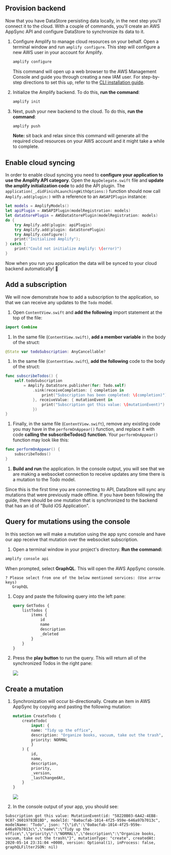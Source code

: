 ## Provision backend

Now that you have DataStore persisting data locally, in the next step you'll connect it to the cloud. With a couple of commands, you'll create an AWS AppSync API and configure DataStore to synchronize its data to it.

1. Configure Amplify to manage cloud resources on your behalf. Open a terminal window and run `amplify configure`. This step will configure a new AWS user in your account for Amplify.

    ```bash
    amplify configure
    ```

   This command will open up a web browser to the AWS Management Console and guide you through creating a new IAM user. For step-by-step directions to set this up, refer to the [CLI installation guide](~/cli/start/install.md).

1. Initialize the Amplify backend. To do this, **run the command**:

    ```bash
    amplify init
    ```

1. Next, push your new backend to the cloud. To do this, **run the command**:

    ```bash
    amplify push
    ```

    <amplify-callout>
    
    **Note:** sit back and relax since this command will generate all the required cloud resources on your AWS account and it might take a while to complete.
    
    </amplify-callout>

## Enable cloud syncing

In order to enable cloud syncing you need to **configure your application to use the Amplify API category**. Open the `AppDelegate.swift` file and **update the amplify initialization code** to add the API plugin. The `application(_,didFinishLaunchingWithOptions:)` function should now call `Amplify.add(plugin:)` with a reference to an `AWSAPIPlugin` instance:
  
```swift
let models = AmplifyModels()
let apiPlugin = AWSAPIPlugin(modelRegistration: models)
let dataStorePlugin = AWSDataStorePlugin(modelRegistration: models)
do {
    try Amplify.add(plugin: apiPlugin)
    try Amplify.add(plugin: dataStorePlugin)
    try Amplify.configure()
    print("Initialized Amplify");
} catch {
    print("Could not initialize Amplify: \(error)")
}
```

Now when you run you application the data will be synced to your cloud backend automatically! 🎉

## Add a subscription

We will now demonstrate how to add a subscription to the application, so that we can receive any updates to the `Todo` model.

1. Open `ContentView.swift` and **add the following** import statement at the top of the file:
  ```swift
  import Combine
  ```

1. In the same file (`ContentView.swift)`, **add a member variable** in the body of the struct:
  ```swift
  @State var todoSubscription: AnyCancellable?
  ```

1. In the same file (`ContentView.swift`), **add the following** code to the body of the struct:
  ```swift
  func subscribeTodos() {
      self.todoSubscription
          = Amplify.DataStore.publisher(for: Todo.self)
              .sink(receiveCompletion: { completion in
                  print("Subscription has been completed: \(completion)")
              }, receiveValue: { mutationEvent in
                  print("Subscription got this value: \(mutationEvent)")
              })
  }
  ```

1. Finally, in the same file (`ContentView.swift`), remove any existing code you may have in the `performOnAppear()` function, and replace it with code **calling the subscribeTodos() function**. Your `performOnAppear()` function may look like this:
  ```swift
  func performOnAppear() {
      subscribeTodos()
  }
  ```

1. **Build and run** the application. In the console output, you will see that we are making a websocket connection to receive updates any time there is a mutation to the Todo model.

Since this is the first time you are connecting to API, DataStore will sync any mutations that were previously made offline. If you have been following the guide, there should be one mutation that is synchronized to the backend that has an id of "Build iOS Application".

## Query for mutations using the console

In this section we will make a mutation using the app sync console and have our app receive that mutation over the websocket subscription.

1. Open a terminal window in your project's directory. **Run the command:**
  ```bash
  amplify console api
  ```
  
  When prompted, select **GraphQL**. This will open the AWS AppSync console.
   ```Console
   ? Please select from one of the below mentioned services: (Use arrow keys)
      GraphQL 
   ```

1. Copy and paste the following query into the left pane:

    ```graphql
    query GetTodos {
        listTodos {
            items {
                id
                name
                description
                _deleted
            }
        }
    }
    ```

1. Press the **play button** to run the query. This will return all of the synchronized Todos in the right pane:

    ![](~/images/lib/getting-started/ios/set-up-ios-appsync-query.png)

## Create a mutation

1. Synchronization will occur bi-directionally. Create an item in AWS AppSync by copying and pasting the following mutation:

    ```graphql
    mutation CreateTodo {
        createTodo(
            input: {
            name: "Tidy up the office",
            description: "Organize books, vacuum, take out the trash",
            priority: NORMAL
            }
        ) {
            id,
            name,
            description,
            priority,
            _version,
            _lastChangedAt,
        }
    }
    ```

    ![](~/images/lib/getting-started/ios/set-up-ios-appsync-create.png)

1. In the console output of your app, you should see:

  ```console
  Subscription got this value: MutationEvent(id: "58220B03-6A42-4EB8-9C07-36019783B1BD", modelId: "0a0acfab-1014-4f25-959e-646a97b7013c", modelName: "Todo", json: "{\"id\":\"0a0acfab-1014-4f25-959e-646a97b7013c\",\"name\":\"Tidy up the office\",\"priority\":\"NORMAL\",\"description\":\"Organize books, vacuum, take out the trash\"}", mutationType: "create", createdAt: 2020-05-14 23:31:04 +0000, version: Optional(1), inProcess: false, graphQLFilterJSON: nil)
  ```

